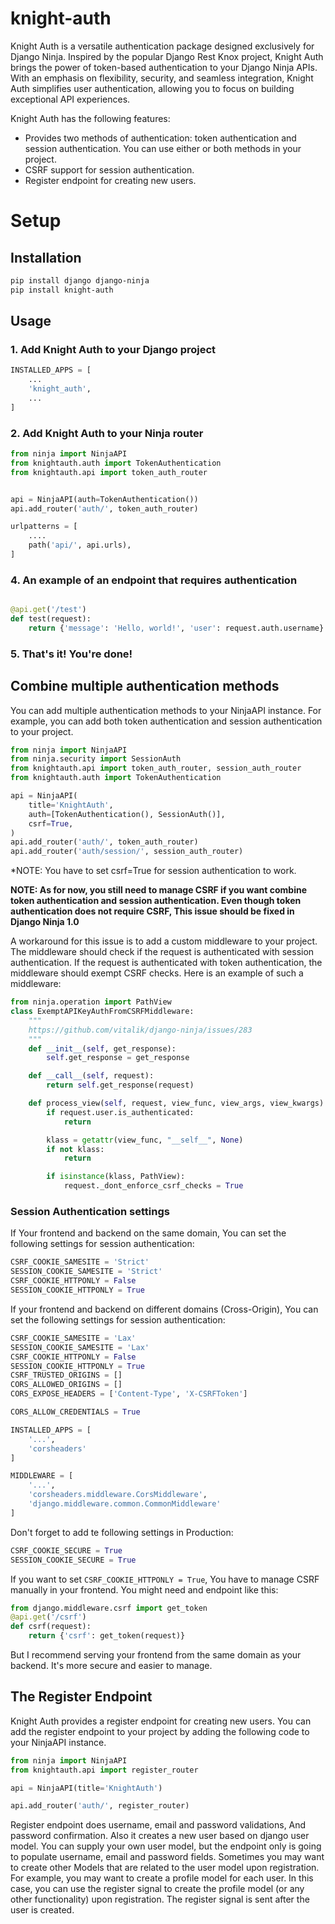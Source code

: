 # knight-auth
Knight Auth is a versatile authentication package designed exclusively for Django Ninja.
Inspired by the popular Django Rest Knox project, Knight Auth brings the power of token-based authentication to your Django Ninja APIs.
With an emphasis on flexibility, security, and seamless integration, Knight Auth simplifies user authentication, allowing you to focus on building exceptional API experiences.

Knight Auth has the following features:
* Provides two methods of authentication: token authentication and session authentication. You can use either or both methods in your project.
* CSRF support for session authentication.
* Register endpoint for creating new users.

# Setup
## Installation
```bash
pip install django django-ninja
pip install knight-auth
```

## Usage
### 1. Add Knight Auth to your Django project
```python
INSTALLED_APPS = [
    ...
    'knight_auth',
    ...
]
```

### 2. Add Knight Auth to your Ninja router
```python
from ninja import NinjaAPI
from knightauth.auth import TokenAuthentication
from knightauth.api import token_auth_router


api = NinjaAPI(auth=TokenAuthentication())
api.add_router('auth/', token_auth_router)

urlpatterns = [
    ....
    path('api/', api.urls),
]
```

### 4. An example of an endpoint that requires authentication
```python

@api.get('/test')
def test(request):
    return {'message': 'Hello, world!', 'user': request.auth.username}
```

### 5. That's it! You're done!

## Combine multiple authentication methods
You can add multiple authentication methods to your NinjaAPI instance. For example, you can add both token authentication and session authentication to your project.

```python
from ninja import NinjaAPI
from ninja.security import SessionAuth
from knightauth.api import token_auth_router, session_auth_router
from knightauth.auth import TokenAuthentication

api = NinjaAPI(
    title='KnightAuth',
    auth=[TokenAuthentication(), SessionAuth()],
    csrf=True,
)
api.add_router('auth/', token_auth_router)
api.add_router('auth/session/', session_auth_router)
```
*NOTE: You have to set csrf=True for session authentication to work.

**NOTE: As for now, you still need to manage CSRF if you want combine token authentication and session authentication.
Even though token authentication does not require CSRF, This issue should be fixed in Django Ninja 1.0**

A workaround for this issue is to add a custom middleware to your project. The middleware should check if the request is authenticated with session authentication.
If the request is authenticated with token authentication, the middleware should exempt CSRF checks. Here is an example of such a middleware:
```python
from ninja.operation import PathView
class ExemptAPIKeyAuthFromCSRFMiddleware:
    """
    https://github.com/vitalik/django-ninja/issues/283
    """
    def __init__(self, get_response):
        self.get_response = get_response

    def __call__(self, request):
        return self.get_response(request)

    def process_view(self, request, view_func, view_args, view_kwargs):
        if request.user.is_authenticated:
            return

        klass = getattr(view_func, "__self__", None)
        if not klass:
            return

        if isinstance(klass, PathView):
            request._dont_enforce_csrf_checks = True
```
### Session Authentication settings
If Your frontend and backend on the same domain, You can set the following settings for session authentication:
```python
CSRF_COOKIE_SAMESITE = 'Strict'
SESSION_COOKIE_SAMESITE = 'Strict'
CSRF_COOKIE_HTTPONLY = False 
SESSION_COOKIE_HTTPONLY = True
```
If your frontend and backend on different domains (Cross-Origin), You can set the following settings for session authentication:
```python
CSRF_COOKIE_SAMESITE = 'Lax'
SESSION_COOKIE_SAMESITE = 'Lax'
CSRF_COOKIE_HTTPONLY = False
SESSION_COOKIE_HTTPONLY = True
CSRF_TRUSTED_ORIGINS = []
CORS_ALLOWED_ORIGINS = []
CORS_EXPOSE_HEADERS = ['Content-Type', 'X-CSRFToken']

CORS_ALLOW_CREDENTIALS = True

INSTALLED_APPS = [
    '...',
    'corsheaders'
]

MIDDLEWARE = [
    '...',
    'corsheaders.middleware.CorsMiddleware',
    'django.middleware.common.CommonMiddleware'
]
```
Don't forget to add te following settings in Production:
```python
CSRF_COOKIE_SECURE = True
SESSION_COOKIE_SECURE = True
```
If you want to set `CSRF_COOKIE_HTTPONLY = True`, You have to manage CSRF manually in your frontend. You might need and endpoint like this:
```python
from django.middleware.csrf import get_token
@api.get('/csrf')
def csrf(request):
    return {'csrf': get_token(request)}
```
But I recommend serving your frontend from the same domain as your backend. It's more secure and easier to manage.
## The Register Endpoint
Knight Auth provides a register endpoint for creating new users. You can add the register endpoint to your project by adding the following code to your NinjaAPI instance.
```python
from ninja import NinjaAPI
from knightauth.api import register_router

api = NinjaAPI(title='KnightAuth')

api.add_router('auth/', register_router)
```
Register endpoint does username, email and password validations, And password confirmation. Also it creates a new user based on django user model.
You can supply your own user model, but the endpoint only is going to populate username, email and password fields.
Sometimes you may want to create other Models that are related to the user model upon registration. For example, you may want to create a profile model for each user.
In this case, you can use the register signal to create the profile model (or any other functionality) upon registration. The register signal is sent after the user is created.
